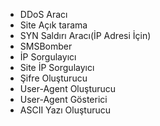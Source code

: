 - DDoS Aracı
- Site Açık tarama
- SYN Saldırı Aracı(İP Adresi İçin)
- SMSBomber
- İP Sorgulayıcı
- Site İP Sorgulayıcı
- Şifre Oluşturucu
- User-Agent Oluşturucu
- User-Agent Gösterici
- ASCII Yazı Oluşturucu

